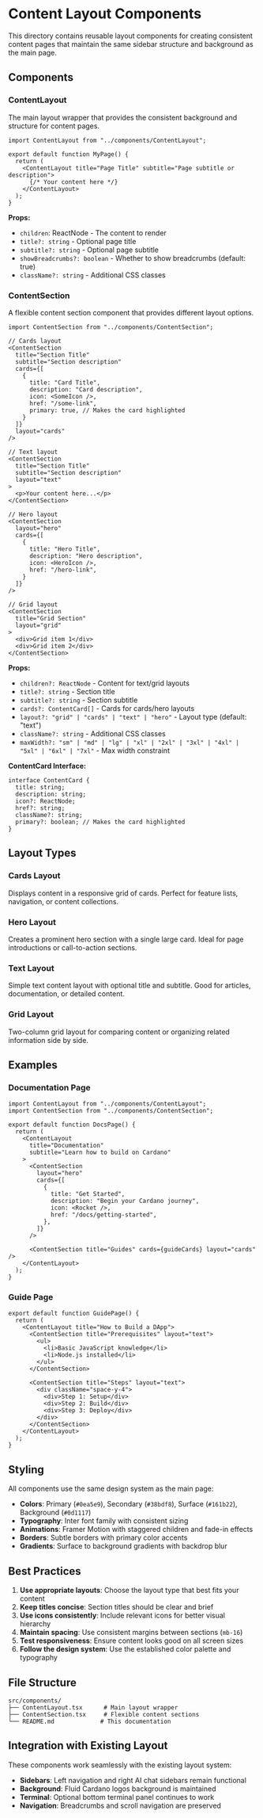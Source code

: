 # Content Layout Components

This directory contains reusable layout components for creating consistent content pages that maintain the same sidebar structure and background as the main page.

## Components

### ContentLayout

The main layout wrapper that provides the consistent background and structure for content pages.

```tsx
import ContentLayout from "../components/ContentLayout";

export default function MyPage() {
  return (
    <ContentLayout title="Page Title" subtitle="Page subtitle or description">
      {/* Your content here */}
    </ContentLayout>
  );
}
```

**Props:**

- `children`: ReactNode - The content to render
- `title?: string` - Optional page title
- `subtitle?: string` - Optional page subtitle
- `showBreadcrumbs?: boolean` - Whether to show breadcrumbs (default: true)
- `className?: string` - Additional CSS classes

### ContentSection

A flexible content section component that provides different layout options.

```tsx
import ContentSection from "../components/ContentSection";

// Cards layout
<ContentSection
  title="Section Title"
  subtitle="Section description"
  cards={[
    {
      title: "Card Title",
      description: "Card description",
      icon: <SomeIcon />,
      href: "/some-link",
      primary: true, // Makes the card highlighted
    }
  ]}
  layout="cards"
/>

// Text layout
<ContentSection
  title="Section Title"
  subtitle="Section description"
  layout="text"
>
  <p>Your content here...</p>
</ContentSection>

// Hero layout
<ContentSection
  layout="hero"
  cards={[
    {
      title: "Hero Title",
      description: "Hero description",
      icon: <HeroIcon />,
      href: "/hero-link",
    }
  ]}
/>

// Grid layout
<ContentSection
  title="Grid Section"
  layout="grid"
>
  <div>Grid item 1</div>
  <div>Grid item 2</div>
</ContentSection>
```

**Props:**

- `children?: ReactNode` - Content for text/grid layouts
- `title?: string` - Section title
- `subtitle?: string` - Section subtitle
- `cards?: ContentCard[]` - Cards for cards/hero layouts
- `layout?: "grid" | "cards" | "text" | "hero"` - Layout type (default: "text")
- `className?: string` - Additional CSS classes
- `maxWidth?: "sm" | "md" | "lg" | "xl" | "2xl" | "3xl" | "4xl" | "5xl" | "6xl" | "7xl"` - Max width constraint

**ContentCard Interface:**

```tsx
interface ContentCard {
  title: string;
  description: string;
  icon?: ReactNode;
  href?: string;
  className?: string;
  primary?: boolean; // Makes the card highlighted
}
```

## Layout Types

### Cards Layout

Displays content in a responsive grid of cards. Perfect for feature lists, navigation, or content collections.

### Hero Layout

Creates a prominent hero section with a single large card. Ideal for page introductions or call-to-action sections.

### Text Layout

Simple text content layout with optional title and subtitle. Good for articles, documentation, or detailed content.

### Grid Layout

Two-column grid layout for comparing content or organizing related information side by side.

## Examples

### Documentation Page

```tsx
import ContentLayout from "../components/ContentLayout";
import ContentSection from "../components/ContentSection";

export default function DocsPage() {
  return (
    <ContentLayout
      title="Documentation"
      subtitle="Learn how to build on Cardano"
    >
      <ContentSection
        layout="hero"
        cards={[
          {
            title: "Get Started",
            description: "Begin your Cardano journey",
            icon: <Rocket />,
            href: "/docs/getting-started",
          },
        ]}
      />

      <ContentSection title="Guides" cards={guideCards} layout="cards" />
    </ContentLayout>
  );
}
```

### Guide Page

```tsx
export default function GuidePage() {
  return (
    <ContentLayout title="How to Build a DApp">
      <ContentSection title="Prerequisites" layout="text">
        <ul>
          <li>Basic JavaScript knowledge</li>
          <li>Node.js installed</li>
        </ul>
      </ContentSection>

      <ContentSection title="Steps" layout="text">
        <div className="space-y-4">
          <div>Step 1: Setup</div>
          <div>Step 2: Build</div>
          <div>Step 3: Deploy</div>
        </div>
      </ContentSection>
    </ContentLayout>
  );
}
```

## Styling

All components use the same design system as the main page:

- **Colors**: Primary (`#0ea5e9`), Secondary (`#38bdf8`), Surface (`#161b22`), Background (`#0d1117`)
- **Typography**: Inter font family with consistent sizing
- **Animations**: Framer Motion with staggered children and fade-in effects
- **Borders**: Subtle borders with primary color accents
- **Gradients**: Surface to background gradients with backdrop blur

## Best Practices

1. **Use appropriate layouts**: Choose the layout type that best fits your content
2. **Keep titles concise**: Section titles should be clear and brief
3. **Use icons consistently**: Include relevant icons for better visual hierarchy
4. **Maintain spacing**: Use consistent margins between sections (`mb-16`)
5. **Test responsiveness**: Ensure content looks good on all screen sizes
6. **Follow the design system**: Use the established color palette and typography

## File Structure

```
src/components/
├── ContentLayout.tsx      # Main layout wrapper
├── ContentSection.tsx     # Flexible content sections
└── README.md             # This documentation
```

## Integration with Existing Layout

These components work seamlessly with the existing layout system:

- **Sidebars**: Left navigation and right AI chat sidebars remain functional
- **Background**: Fluid Cardano logos background is maintained
- **Terminal**: Optional bottom terminal panel continues to work
- **Navigation**: Breadcrumbs and scroll navigation are preserved
